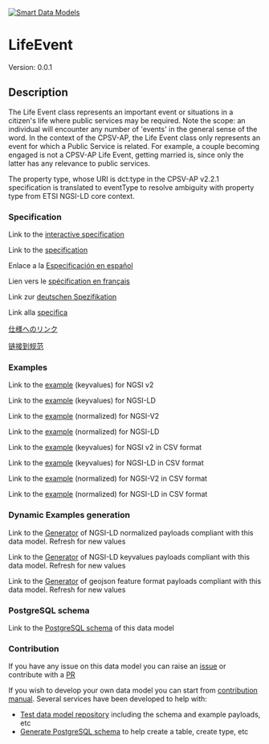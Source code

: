 [![Smart Data Models](https://smartdatamodels.org/wp-content/uploads/2022/01/SmartDataModels_logo.png "Logo")](https://smartdatamodels.org)
# LifeEvent
Version: 0.0.1

## Description 

The Life Event class represents an important event or situations in a citizen's life where public services may be required. Note the scope: an individual will encounter any number of 'events' in the general sense of the word. In the context of the CPSV-AP, the Life Event class only represents an event for which a Public Service is related. For example, a couple becoming engaged is not a CPSV-AP Life Event, getting married is, since only the latter has any relevance to public services.

The property type, whose URI is dct:type in the CPSV-AP v2.2.1 specification is translated to eventType to resolve ambiguity with property type from ETSI NGSI-LD core context.
### Specification

Link to the [interactive specification](https://swagger.lab.fiware.org/?url=https://smart-data-models.github.io/dataModel.CPSV-AP/LifeEvent/swagger.yaml)

Link to the [specification](https://github.com/smart-data-models/dataModel.CPSV-AP/blob/master/LifeEvent/doc/spec.md)

Enlace a la [Especificación en español](https://github.com/smart-data-models/dataModel.CPSV-AP/blob/master/LifeEvent/doc/spec_ES.md)

Lien vers le [spécification en français](https://github.com/smart-data-models/dataModel.CPSV-AP/blob/master/LifeEvent/doc/spec_FR.md)

Link zur [deutschen Spezifikation](https://github.com/smart-data-models/dataModel.CPSV-AP/blob/master/LifeEvent/doc/spec_DE.md)

Link alla [specifica](https://github.com/smart-data-models/dataModel.CPSV-AP/blob/master/LifeEvent/doc/spec_IT.md)

[仕様へのリンク](https://github.com/smart-data-models/dataModel.CPSV-AP/blob/master/LifeEvent/doc/spec_JA.md)

[链接到规范](https://github.com/smart-data-models/dataModel.CPSV-AP/blob/master/LifeEvent/doc/spec_ZH.md)
### Examples

Link to the [example](https://smart-data-models.github.io/dataModel.CPSV-AP/LifeEvent/examples/example.json) (keyvalues) for NGSI v2

Link to the [example](https://smart-data-models.github.io/dataModel.CPSV-AP/LifeEvent/examples/example.jsonld) (keyvalues) for NGSI-LD

Link to the [example](https://smart-data-models.github.io/dataModel.CPSV-AP/LifeEvent/examples/example-normalized.json) (normalized) for NGSI-V2

Link to the [example](https://smart-data-models.github.io/dataModel.CPSV-AP/LifeEvent/examples/example-normalized.jsonld) (normalized) for NGSI-LD

Link to the [example](https://smart-data-models.github.io/dataModel.CPSV-AP/LifeEvent/examples/example.json.csv) (keyvalues) for NGSI v2 in CSV format

Link to the [example](https://smart-data-models.github.io/dataModel.CPSV-AP/LifeEvent/examples/example.jsonld.csv) (keyvalues) for NGSI-LD in CSV format

Link to the [example](https://smart-data-models.github.io/dataModel.CPSV-AP/LifeEvent/examples/example-normalized.json.csv) (normalized) for NGSI-V2 in CSV format

Link to the [example](https://smart-data-models.github.io/dataModel.CPSV-AP/LifeEvent/examples/example-normalized.jsonld.csv) (normalized) for NGSI-LD in CSV format
### Dynamic Examples generation

Link to the [Generator](https://smartdatamodels.org/extra/ngsi-ld_generator.php?schemaUrl=https://raw.githubusercontent.com/smart-data-models/dataModel.CPSV-AP/master/LifeEvent/schema.json&email=info@smartdatamodels.org) of NGSI-LD normalized payloads compliant with this data model. Refresh for new values

Link to the [Generator](https://smartdatamodels.org/extra/ngsi-ld_generator_keyvalues.php?schemaUrl=https://raw.githubusercontent.com/smart-data-models/dataModel.CPSV-AP/master/LifeEvent/schema.json&email=info@smartdatamodels.org) of NGSI-LD keyvalues payloads compliant with this data model. Refresh for new values

Link to the [Generator](https://smartdatamodels.org/extra/geojson_features_generator.php?schemaUrl=https://raw.githubusercontent.com/smart-data-models/dataModel.CPSV-AP/master/LifeEvent/schema.json&email=info@smartdatamodels.org) of geojson feature format payloads compliant with this data model. Refresh for new values
### PostgreSQL schema

Link to the [PostgreSQL schema](https://smart-data-models.github.io/dataModel.CPSV-AP/LifeEvent/schema.sql) of this data model
### Contribution

 If you have any issue on this data model you can raise an [issue](https://github.com/smart-data-models/dataModel.CPSV-AP/issues)  or contribute with a [PR](https://github.com/smart-data-models/dataModel.CPSV-AP/pulls)

 If you wish to develop your own data model you can start from [contribution manual](https://bit.ly/contribution_manual). Several services have been developed to help with: 
 - [Test data model repository](https://smartdatamodels.org/index.php/data-models-contribution-api/) including the schema and example payloads, etc
 - [Generate PostgreSQL schema](https://smartdatamodels.org/index.php/sql-service/) to help create a table, create type, etc
